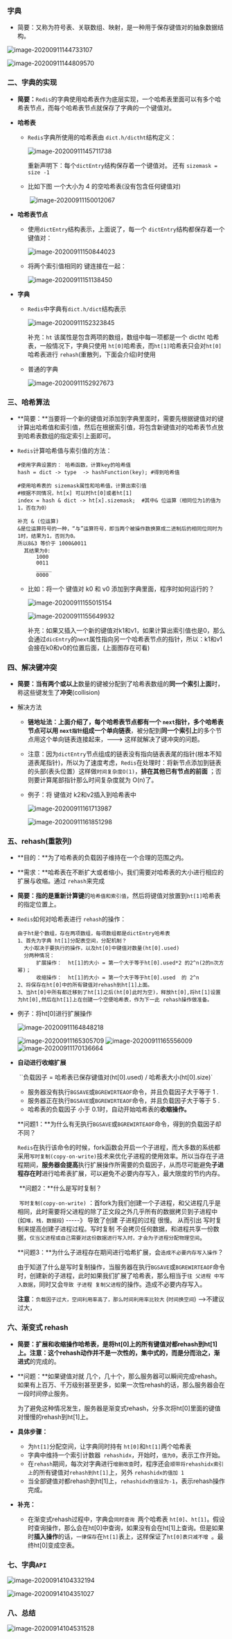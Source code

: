 ### 字典

+ 简要：又称为符号表、关联数组、映射，是一种用于保存键值对的抽象数据结构。

![image-20200911144733107](C:\Users\Administrator\Desktop\Redis详解\imges\image-20200911144733107.png)

![image-20200911144809570](C:\Users\Administrator\Desktop\Redis详解\imges\image-20200911144809570.png)

### 二、字典的实现

+ **简要：**`Redis`的字典使用哈希表作为底层实现，一个哈希表里面可以有多个哈希表节点，而每个哈希表节点就保存了字典的一个键值对。

+ **哈希表**

  + `Redis`字典所使用的哈希表由 `dict.h/dictht`结构定义：

    ![image-20200911145711738](C:\Users\Administrator\Desktop\Redis详解\imges\image-20200911145711738.png)

    重新声明下：每个`dictEntry`结构保存着一个键值对。
    					还有 `sizemask = size -1`

  + 比如下图 一个大小为 4 的空哈希表(没有包含任何键值对)

    ​		![image-20200911150012067](C:\Users\Administrator\Desktop\Redis详解\imges\image-20200911150012067.png)

+ **哈希表节点**

  + 使用`dictEntry`结构表示，上面说了，每一个 `dictEntry`结构都保存着一个键值对：

    ![image-20200911150844023](C:\Users\Administrator\Desktop\Redis详解\imges\image-20200911150844023.png)

  + 将两个索引值相同的 键连接在一起：

    ![image-20200911151138450](C:\Users\Administrator\Desktop\Redis详解\imges\image-20200911151138450.png)

+ **字典**

  + `Redis`中字典有`dict.h/dict`结构表示

    ![image-20200911152323845](C:\Users\Administrator\Desktop\Redis详解\imges\image-20200911152323845.png)

    补充：`ht` 该属性是包含两项的数组，数组中每一项都是一个 dictht 哈希表，一般情况下，字典只使用 `ht[0]`哈希表，而`ht[1]`哈希表只会对`ht[0]`哈希表进行 `rehash`(重散列，下面会介绍)时使用

  + 普通的字典

    ![image-20200911152927673](C:\Users\Administrator\Desktop\Redis详解\imges\image-20200911152927673.png)

### 三、哈希算法

+ **简要：**当要将一个新的键值对添加到字典里面时，需要先根据键值对的键计算出哈希值和索引值，然后在根据索引值，将包含新键值对的哈希表节点放到哈希表数组的指定索引上面即可。

+ `Redis`计算哈希值与索引值的方法：

  ```
  #使用字典设置的： 哈希函数，计算key的哈希值
  hash = dict -> type  -> hashFunction(key); #得到哈希值
  
  #使用哈希表的 sizemask属性和哈希值，计算出索引值
  #根据不同情况，ht[x] 可以时ht[0]或者ht[1]
  index = hash & dict -> ht[x].sizemask;  #其中& 位运算（相同位为1的值为1，否在为0）
  
  补充 & (位运算)
  &是位运算符号的一种，“与”运算符号，即当两个被操作数换算成二进制后的相同位同时为1时，结果为1，否则为0。
  所以8&3 等价于 1000&0011
  	其结果为0:
  		1000
  		0011
  		_____
  		0000
  ```

  + 比如：将一个 键值对 k0 和 v0 添加到字典里面，程序时如何运行的？

    ![image-20200911155015154](C:\Users\Administrator\AppData\Roaming\Typora\typora-user-images\image-20200911155015154.png)

    ![image-20200911155649932](C:\Users\Administrator\Desktop\Redis详解\imges\image-20200911155649932.png)

    补充：如果又插入一个新的键值对k1和v1，如果计算出索引值也是0，那么会通过`dicEntry`的`next`属性指向另一个哈希表节点的指针，所以：k1和v1会接在k0和v0的位置后面，(上面图存在可看)

### 四、解决键冲突

+ **简要：**当有**两个或以上**数量的键被分配到了哈希表数组的**同一个索引上面**时，称这些键发生了**冲突**(collision)

+ 解决方法

  + **链地址法：**上面介绍了，每个哈希表节点都有一个 `next`指针，多个哈希表节点可以用 `next指针`组成一个**单向链表**，被分配到**同一个索引上**的多个节点用这个单向链表连接起来，---> 这样就解决了键冲突的问题。

  + 注意：因为`dictEntry`节点组成的链表没有指向链表表尾的指针(根本不知道表尾指针)，所以为了速度考虑，`Redis`在处理时：将新节点添加到链表的头部(表头位置）这样做`时间复杂度O(1)`，**排在其他已有节点的前面** ；否则要计算尾部指针那么时间复杂度就为 O(n)了。

  + 例子：将 键值对 k2和v2插入到哈希表中

    ![image-20200911161713987](C:\Users\Administrator\Desktop\Redis详解\imges\image-20200911161713987.png)

    ![image-20200911161851298](C:\Users\Administrator\Desktop\Redis详解\imges\image-20200911161851298.png)

### 五、rehash(重散列)

+ **目的：**为了哈希表的负载因子维持在一个合理的范围之内。

+ **需求：**哈希表在不断扩大或者缩小，我们需要对哈希表的大小进行相应的扩展与收缩。通过 `rehash`来完成

+ **简要：**指的是重新计算**键**的`哈希值和索引值`，然后将键值对放置到`ht[1]`哈希表的指定位置上。

+ `Redis`如何对哈希表进行 `rehash`的操作：

  ```
  由于ht是个数组，存在两项数组，每项数组都是dictEntry哈希表
  1、首先为字典 ht[1]分配表空间，分配机制？
  	大小取决于要执行的操作，以及ht[0]中键值对数量(ht[0].used)
  	分两种情况：
  		扩展操作：  ht[1]的大小 = 第一个大于等于ht[0].used*2 的2^n(2的n次方幂)；
  		收缩操作：  ht[1]的大小 = 第一个大于等于ht[0].used  的 2^n
  2、将保存在ht[0]中的所有键值对rehash到ht[1]上面。
  3、当ht[0]中所有都迁移到了ht[1]之后(ht[0]此时为空)，释放ht[0],将ht[1]设置为ht[0],然后在ht[1]上在创建一个空便哈希表，作为下一此 rehash操作做准备。
  ```

+ 例子：将ht[0]进行扩展操作

  ![image-20200911164848218](C:\Users\Administrator\Desktop\Redis详解\imges\image-20200911164848218.png)

  ![image-20200911165305709](C:\Users\Administrator\Desktop\Redis详解\imges\image-20200911165305709.png)
  ![image-20200911165556009](C:\Users\Administrator\Desktop\Redis详解\imges\image-20200911165556009.png)
  ![image-20200911170136664](C:\Users\Administrator\Desktop\Redis详解\imges\image-20200911170136664.png)
  
+ **自动进行收缩扩展** 

  ​	``负载因子 = 哈希表已保存键值对(ht[0].used) / 哈希表大小(ht[0].size)`

  + 服务器没有执行`BGSAVE`或`BGREWIRTEAOF`命令，并且负载因子大于等于 1 .
  + 服务器正在执行`BGSAVE`或`BGREWIRTEAOF`命令，并且负载因子大于等于 5 .
  + 哈希表的负载因子 小于 0.1时，自动开始哈希表的**收缩操作。**

  ​        **问题1：**为什么有无执行`BGSAVE`或`BGREWIRTEAOF`命令，得到的负载因子却不同？

  ​	         	`Redis`在执行该命令的时候，fork函数会开启一个子进程，而大多数的系统都采用`写时复制(copy-on-write)`技术来优化子进程的使用效率。所以当存在子进程期间，**服务器会提高**执行扩展操作所需要的负载因子，从而尽可能避免**子进程存在时**进行哈希表扩展，可以避免不必要内存写入，最大限度的节约内存。

  ​		**问题2：**什么是写时复制？

  ​					`写时复制(copy-on-write)` ：首fork为我们创建一个子进程，和父进程几乎是相同，此时需要将父进程的除了正文段之外几乎所有的数据拷贝到子进程中(如`堆，栈，数据段`)  -----》 导致了创建 子进程的过程 很慢。 从而引出 写时复制来提高创建子进程过程。写时复制 不会拷贝任何数据，和进程共享一份数据，`仅当父进程或自己需要对这份数据进行写入时，才会为子进程分配物理空间`。

  ​		**问题3：**为什么子进程存在期间进行哈希扩展，会`造成不必要内存写入操作`？

  ​				     由于知道了什么是写时复制操作，当服务器在执行`BGSAVE`或`BGREWIRTEAOF`命令时，创建新的子进程，此时如果我们扩展了哈希表，那么相当于`往 父进程 中写入数据`，同时又会`导致 子进程 复制父进程`的操作。造成不必要内存写入。

  **注意**：`负载因子过大，空间利用率高了，那么时间利用率比较大` (`时间换空间`)  -->不建议过大，

### 六、渐变式 rehash

+ **简要：**扩展和收缩操作哈希表，是将ht[0]上的所有键值对都rehash到ht[1]上。注意：这个rehash动作并不是一次性的，集中式的，而是**分而治之，渐进式**的完成的。

+ **问题：**如果键值对就 几个，几十个，那么服务器可以瞬间完成rehash。如果有上百万、千万级别甚至更多，如果一次性rehash的话，那么服务器会在一段时间停止服务。

  ​		为了避免这种情况发生，服务器是渐变式rehash，分多次将ht[0]里面的键值对慢慢的rehash到ht[1]上。

+ **具体步骤：**

  + 为`ht[1]`分配空间，让字典同时持有 `ht[0]`和`ht[1]`两个哈希表
  + 字典中维持一个索引计数器` rehashidx`，开始时，`值为0`，表示工作开始。
  + 在`rehash`期间，每次对字典进行`增删改查`时，程序还会`顺带将rehashidx索引上`的所有键值对`rehash到ht[1]`上，另外 `rehashidx的值加 1`
  + 当全部键值对都rehash到ht[1]上，`rehashidx的值设为-1`，表示rehash操作完成。

+ **补充：**

  + 在渐变式rehash过程中，字典会`同时查询 `两个哈希表 `ht[0]`、`ht[1]`。假设时查询操作，那么会在ht[0]中查询，如果没有会在ht[1]上查询。但是如果时**插入操作**的话，`一律保存`在`ht[1]`表上，这样保证了`ht[0]表只减不增	`。最终ht[0]变成空表。

### 七、字典`API`

![image-20200914104332194](C:\Users\Administrator\Desktop\Redis详解\imges\image-20200914104332194.png)

![image-20200914104351027](C:\Users\Administrator\Desktop\Redis详解\imges\image-20200914104351027.png)

### 八、总结

![image-20200914104531528](C:\Users\Administrator\Desktop\Redis详解\imges\image-20200914104531528.png)